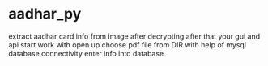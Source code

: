 # aadhar_py
extract aadhar card info from image after decrypting
after that your gui and api start work with open up 
choose pdf file from DIR
with help of mysql database connectivity enter info into database
